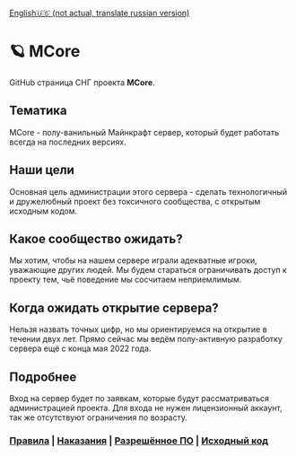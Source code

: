 [English🇺🇸 (not actual, translate russian version)](https://github.com/mcore-server/mcore-server/blob/main/README-ENG.md)

# 🪐 MCore
GitHub страница СНГ проекта **MCore**.
## Тематика
MCore - полу-ванильный Майнкрафт сервер, который будет работать всегда на последних версиях.
## Наши цели
Основная цель администрации этого сервера - сделать технологичный и дружелюбный проект без токсичного сообщества,
с открытым исходным кодом.
## Какое сообщество ожидать?
Мы хотим, чтобы на нашем сервере играли адекватные игроки, уважающие других людей.
Мы будем стараться ограничивать доступ к проекту тем, чьё поведение мы сосчитаем неприемлимым.
## Когда ожидать открытие сервера?
Нельзя назвать точных цифр, но мы ориентируемся на открытие в течении двух лет.
Прямо сейчас мы ведём полу-активную разработку сервера ещё с конца мая 2022 года.
## Подробнее
Вход на сервер будет по заявкам, которые будут рассматриваться администрацией проекта.
Для входа не нужен лицензионный аккаунт, так же отсутствуют ограничения по возрасту.

### [Правила](https://github.com/mcore-server/mcore-server/blob/main/info-ru/rules.md) | [Наказания](https://github.com/mcore-server/mcore-server/blob/main/info-ru/punishments.md) | [Разрешённое ПО](https://github.com/mcore-server/mcore-server/blob/main/info-ru/allowed-software.md) | [Исходный код](https://github.com/mcore-server/source-code)
